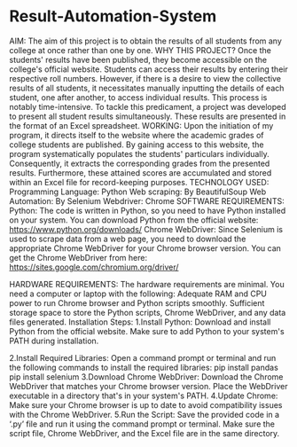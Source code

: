 # Result-Automation-System
AIM:
The aim of this project is to obtain the results of all students from any college at once rather than one by one.
WHY THIS PROJECT?
Once the students' results have been published, they become accessible on the college's official website. Students can access their results by entering their respective roll numbers. However, if there is a desire to view the collective results of all students, it necessitates manually inputting the details of each student, one after another, to access individual results. This process is notably time-intensive.
To tackle this predicament, a project was developed to present all student results simultaneously. These results are presented in the format of an Excel spreadsheet.
WORKING:
Upon the initiation of my program, it directs itself to the website where the academic grades of college students are published. By gaining access to this website, the program systematically populates the students' particulars individually. Consequently, it extracts the corresponding grades from the presented results. Furthermore, these attained scores are accumulated and stored within an Excel file for record-keeping purposes.
TECHNOLOGY USED:
Programming Language: Python
Web scraping: By BeautifulSoup
Web Automation: By Selenium
Webdriver: Chrome
SOFTWARE REQUIREMENTS:
Python: The code is written in Python, so you need to have Python installed on your system. You can download Python from the official website: https://www.python.org/downloads/
Chrome WebDriver: Since Selenium is used to scrape data from a web page, you need to download the appropriate Chrome WebDriver for your Chrome browser version. You can get the Chrome WebDriver from here: https://sites.google.com/chromium.org/driver/

HARDWARE REQUIREMENTS:
The hardware requirements are minimal. You need a computer or laptop with the following:
Adequate RAM and CPU power to run Chrome browser and Python scripts smoothly.
Sufficient storage space to store the Python scripts, Chrome WebDriver, and any data files generated.
Installation Steps:
1.Install Python: Download and install Python from the official website. Make sure to add Python to your system's PATH during installation.

2.Install Required Libraries: Open a command prompt or terminal and run the following commands to install the required libraries:
pip install pandas
pip install selenium
3.Download Chrome WebDriver: Download the Chrome WebDriver that matches your Chrome browser version. Place the WebDriver executable in a directory that's in your system's PATH.
4.Update Chrome: Make sure your Chrome browser is up to date to avoid compatibility issues with the Chrome WebDriver.
5.Run the Script: Save the provided code in a ‘.py’ file and run it using the command prompt or terminal. Make sure the script file, Chrome WebDriver, and the Excel file are in the same directory.
